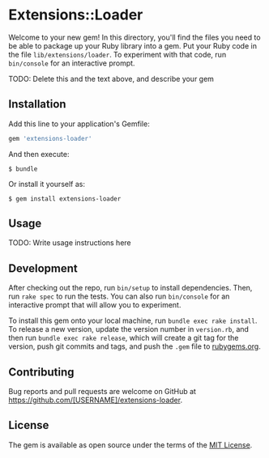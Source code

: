 # Extensions::Loader

Welcome to your new gem! In this directory, you'll find the files you need to be able to package up your Ruby library into a gem. Put your Ruby code in the file `lib/extensions/loader`. To experiment with that code, run `bin/console` for an interactive prompt.

TODO: Delete this and the text above, and describe your gem

## Installation

Add this line to your application's Gemfile:

```ruby
gem 'extensions-loader'
```

And then execute:

    $ bundle

Or install it yourself as:

    $ gem install extensions-loader

## Usage

TODO: Write usage instructions here

## Development

After checking out the repo, run `bin/setup` to install dependencies. Then, run `rake spec` to run the tests. You can also run `bin/console` for an interactive prompt that will allow you to experiment.

To install this gem onto your local machine, run `bundle exec rake install`. To release a new version, update the version number in `version.rb`, and then run `bundle exec rake release`, which will create a git tag for the version, push git commits and tags, and push the `.gem` file to [rubygems.org](https://rubygems.org).

## Contributing

Bug reports and pull requests are welcome on GitHub at https://github.com/[USERNAME]/extensions-loader.


## License

The gem is available as open source under the terms of the [MIT License](http://opensource.org/licenses/MIT).

